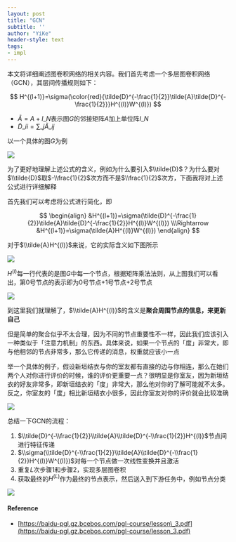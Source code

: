 ```yaml
---
layout: post
title: "GCN"
subtitle: ''
author: "YiKe"
header-style: text
tags:
- impl
---
```



本文将详细阐述图卷积网络的相关内容。我们首先考虑一个多层图卷积网络（GCN），其层间传播规则如下：

$$ H^{(l+1)}=\sigma(\color{red}{\tilde{D}^{-\frac{1}{2}}\tilde{A}\tilde{D}^{-\frac{1}{2}}}H^{(l)}W^{(l)}) $$

+   $\tilde{A}=A+I\_N$表示图$G$的邻接矩阵$A$加上单位阵$I\_N$
+   $\tilde{D}\_{ii}=\sum\_{j}\tilde{A}\_{ij}$

以一个具体的图$G$为例

![](https://z3.ax1x.com/2021/04/20/cHkFxS.png#shadow)


为了更好地理解上述公式的含义，例如为什么要引入$\\tilde{D}$？为什么要对$\\tilde{D}$取$-\\frac{1}{2}$次方而不是$\\frac{1}{2}$次方，下面我将对上述公式进行详细解释

首先我们可以考虑将公式进行简化，即

$$ \begin{align} &H^{(l+1)}=\sigma(\tilde{D}^{-\frac{1}{2}}\tilde{A}\tilde{D}^{-\frac{1}{2}}H^{(l)}W^{(l)}) \\\Rightarrow &H^{(l+1)}=\sigma(\tilde{A}H^{(l)}W^{(l)}) \end{align} $$

对于$\\tilde{A}H^{(l)}$来说，它的实际含义如下图所示

![](https://z3.ax1x.com/2021/04/20/cHkP8f.png#shadow)

$H^{(l)}$每一行代表的是图$G$中每一个节点，根据矩阵乘法法则，从上图我们可以看出，第0号节点的表示即为0号节点+1号节点+2号节点

![](https://z3.ax1x.com/2021/04/20/cHkAKg.png#shadow)

到这里我们就理解了，$\\tilde{A}H^{(l)}$的含义是**聚合周围节点的信息，来更新自己**

但是简单的聚合似乎不太合理，因为不同的节点重要性不一样，因此我们应该引入一种类似于「注意力机制」的东西。具体来说，如果一个节点的「度」非常大，即与他相邻的节点非常多，那么它传递的消息，权重就应该小一点

举一个具体的例子，假设新垣结衣与你的室友都有直接的边与你相连，那么在她们两个人对你进行评价的时候，谁的评价更重要一点？很明显是你室友，因为新垣结衣的好友非常多，即新垣结衣的「度」非常大，那么他对你的了解可能就不太多。反之，你室友的「度」相比新垣结衣小很多，因此你室友对你的评价就会比较准确

![](https://z3.ax1x.com/2021/04/20/cHkErQ.png#shadow)

总结一下GCN的流程：

1.  $\\tilde{D}^{-\\frac{1}{2}}\\tilde{A}\\tilde{D}^{-\\frac{1}{2}}H^{(l)}$节点间进行特征传递
2.  $\\sigma(\\tilde{D}^{-\\frac{1}{2}}\\tilde{A}\\tilde{D}^{-\\frac{1}{2}}H^{(l)}W^{(l)})$对每一个节点做一次线性变换并且激活
3.  重复$L$次步骤1和步骤2，实现多层图卷积
4.  获取最终的$H^{(L)}$作为最终的节点表示，然后送入到下游任务中，例如节点分类

![](https://z3.ax1x.com/2021/04/20/cHki28.png#shadow)

#### Reference

+   [https://baidu-pgl.gz.bcebos.com/pgl-course/lesson\_3.pdf](https://baidu-pgl.gz.bcebos.com/pgl-course/lesson_3.pdf)